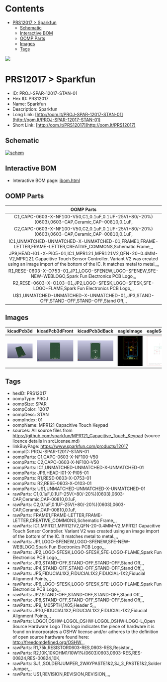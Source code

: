 



Contents
========

* [PRS12017 > Sparkfun](#prs12017--sparkfun)
	* [Schematic](#schematic)
	* [Interactive BOM](#interactive-bom)
	* [OOMP Parts](#oomp-parts)
	* [Images](#images)
	* [Tags](#tags)
  
![][im]
# PRS12017 > Sparkfun

- ID: PROJ-SPAR-12017-STAN-01
- Hex ID: PRS12017
- Name: Sparkfun
- Description: Sparkfun
- Long Link: [http://oom.lt/PROJ-SPAR-12017-STAN-01](http://oom.lt/PROJ-SPAR-12017-STAN-01)
- Short Link: [http://oom.lt/PRS12017](http://oom.lt/PRS12017)

## Schematic
  
[![schem](eagleSchemImage.png)](eagleSchemImage.png)
## Interactive BOM

- Interactive BOM page: [ibom.html](https://htmlpreview.github.io/?https://github.com/oomlout/oomlout_OOMP_projects/blob/main/PROJ-SPAR-12017-STAN-01/kicad/bom/ibom.html)

## OOMP Parts
  

|OOMP Parts|
| :---: |
|C1,CAPC-0603-X-NF100-V50,C1,0.1uF,0.1UF-25V(+80/-20%)(0603),0603-CAP,Ceramic,CAP-00810,0.1uF,|
|C2,CAPC-0603-X-NF100-V50,C2,0.1uF,0.1UF-25V(+80/-20%)(0603),0603-CAP,Ceramic,CAP-00810,0.1uF,|
|IC1,UNMATCHED-UNMATCHED-X-UNMATCHED-01,FRAME1,FRAME-LETTER,FRAME-LETTER,CREATIVE_COMMONS,Schematic Frame,,,|
|JP9,HEAD-I01-X-PI05-01,IC1,MPR121,MPR121V2,QFN-20-0.4MM-V2,MPR121 Capacitive Touch Sensor Controller. Variant V2 was created using an image import of the bottom of the IC. It matches metal to metal.,,,|
|R1,RESE-0603-X-O753-01,JP1,LOGO-SFENEW,LOGO-SFENEW,SFE-NEW-WEBLOGO,Spark Fun Electronics PCB Logo,,,|
|R2,RESE-0603-X-O103-01,JP2,LOGO-SFESK,LOGO-SFESK,SFE-LOGO-FLAME,Spark Fun Electronics PCB Logo,,,|
|U$1,UNMATCHED-UNMATCHED-X-UNMATCHED-01,JP3,STAND-OFF,STAND-OFF,STAND-OFF,Stand Off,,,|

## Images
  
  

|kicadPcb3d|kicadPcb3dFront|kicadPcb3dBack|eagleImage|eagleSchemImage|
| :---: | :---: | :---: | :---: | :---: |
|[![kicadPcb3d](kicadPcb3d_140.png)](kicadPcb3d.png)|[![kicadPcb3dFront](kicadPcb3dFront_140.png)](kicadPcb3dFront.png)|[![kicadPcb3dBack](kicadPcb3dBack_140.png)](kicadPcb3dBack.png)|[![eagleImage](eagleImage_140.png)](eagleImage.png)|[![eagleSchemImage](eagleSchemImage_140.png)](eagleSchemImage.png)|

## Tags

- hexID: PRS12017
- oompType: PROJ
- oompSize: SPAR
- oompColor: 12017
- oompDesc: STAN
- oompIndex: 01
- oompName: MPR121 Capacitive Touch Keypad
- sources: All source files from https://github.com/sparkfun/MPR121_Capacitive_Touch_Keypad (source licence details in srcLicense.md)
- linkBuyPage: https://www.sparkfun.com/products/12017
- oompID: PROJ-SPAR-12017-STAN-01
- oompParts: C1,CAPC-0603-X-NF100-V50
- oompParts: C2,CAPC-0603-X-NF100-V50
- oompParts: IC1,UNMATCHED-UNMATCHED-X-UNMATCHED-01
- oompParts: JP9,HEAD-I01-X-PI05-01
- oompParts: R1,RESE-0603-X-O753-01
- oompParts: R2,RESE-0603-X-O103-01
- oompParts: U$1,UNMATCHED-UNMATCHED-X-UNMATCHED-01
- rawParts: C1,0.1uF,0.1UF-25V(+80/-20%)(0603),0603-CAP,Ceramic,CAP-00810,0.1uF,
- rawParts: C2,0.1uF,0.1UF-25V(+80/-20%)(0603),0603-CAP,Ceramic,CAP-00810,0.1uF,
- rawParts: FRAME1,FRAME-LETTER,FRAME-LETTER,CREATIVE_COMMONS,Schematic Frame,,,
- rawParts: IC1,MPR121,MPR121V2,QFN-20-0.4MM-V2,MPR121 Capacitive Touch Sensor Controller. Variant V2 was created using an image import of the bottom of the IC. It matches metal to metal.,,,
- rawParts: JP1,LOGO-SFENEW,LOGO-SFENEW,SFE-NEW-WEBLOGO,Spark Fun Electronics PCB Logo,,,
- rawParts: JP2,LOGO-SFESK,LOGO-SFESK,SFE-LOGO-FLAME,Spark Fun Electronics PCB Logo,,,
- rawParts: JP3,STAND-OFF,STAND-OFF,STAND-OFF,Stand Off,,,
- rawParts: JP4,STAND-OFF,STAND-OFF,STAND-OFF,Stand Off,,,
- rawParts: JP5,FIDUCIAL1X2,FIDUCIAL1X2,FIDUCIAL-1X2,Fiducial Alignment Points,,,
- rawParts: JP6,LOGO-SFESK,LOGO-SFESK,SFE-LOGO-FLAME,Spark Fun Electronics PCB Logo,,,
- rawParts: JP7,STAND-OFF,STAND-OFF,STAND-OFF,Stand Off,,,
- rawParts: JP8,STAND-OFF,STAND-OFF,STAND-OFF,Stand Off,,,
- rawParts: JP9,,M05PTH,1X05,Header 5,,,
- rawParts: JP10,FIDUCIAL1X2,FIDUCIAL1X2,FIDUCIAL-1X2,Fiducial Alignment Points,,,
- rawParts: LOGO1,OSHW-LOGOL,OSHW-LOGOL,OSHW-LOGO-L,Open Source Hardware Logo This logo indicates the piece of hardware it is found on incorporates a OSHW license and/or adheres to the definition of open source hardware found here: http://freedomdefined.org/OSHW,,,
- rawParts: R1,75k,RESISTOR0603-RES,0603-RES,Resistor,,,
- rawParts: R2,10K,10KOHM1/10W1%(0603)0603,0603-RES,RES-00824,RES-00824,10K,
- rawParts: SJ1,,SOLDERJUMPER_2WAYPASTE1&2,SJ_3_PASTE1&2,Solder Jumper,,,
- rawParts: U$1,REVISION,REVISION,REVISION,,,,



[im]: kicadPcb3d_450.png

